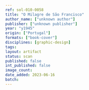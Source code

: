 ```yaml
---
ref: sol-010-0058
title: "O Milagre de São Francisco"
author_name: ["unknown author"]
publisher: ["unknown publisher"]
year: "y1945"
origin: ["Portugal"]
formats: ["book-cover"]
disciplines: [graphic-design]
tags:
layout: artifact
status: scan
published: false
int_published: false
image_count:
date_added: 2023-06-16
batch:
---
```


